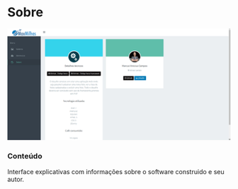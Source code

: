 # Sobre

![Galleria](images/img04.png)

### Conteúdo

Interface explicativas com informações sobre o software construido e seu autor.